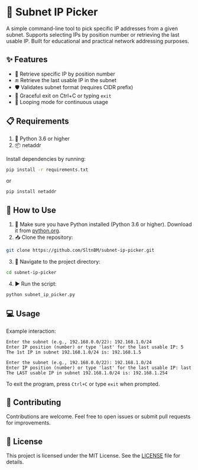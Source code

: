 # 📡 Subnet IP Picker
A simple command-line tool to pick specific IP addresses from a given subnet. Supports selecting IPs by position number or retrieving the last usable IP. Built for educational and practical network addressing purposes.

## ✨ Features
- 🔢 Retrieve specific IP by position number
- 🔚 Retrieve the last usable IP in the subnet
- 🛡️ Validates subnet format (requires CIDR prefix)
- 👋 Graceful exit on Ctrl+C or typing `exit`
- 🔄 Looping mode for continuous usage

## 📋 Requirements
1. 🐍 Python 3.6 or higher
2. 📦 netaddr

Install dependencies by running:
```bash
pip install -r requirements.txt
```

or

```bash
pip install netaddr
```

## 🚀 How to Use
1. 🐍 Make sure you have Python installed (Python 3.6 or higher). Download it from [python.org](https://www.python.org/downloads/).
2. 📥 Clone the repository:
```bash
git clone https://github.com/SltnBM/subnet-ip-picker.git
```
3. 📂 Navigate to the project directory:
```bash
cd subnet-ip-picker
```
4. ▶️ Run the script:

```bash
python subnet_ip_picker.py
```

## 💻 Usage
Example interaction:
```plaintext
Enter the subnet (e.g., 192.168.0.0/22): 192.168.1.0/24
Enter IP position (number) or type 'last' for the last usable IP: 5
The 1st IP in subnet 192.168.1.0/24 is: 192.168.1.5

Enter the subnet (e.g., 192.168.0.0/22): 192.168.1.0/24
Enter IP position (number) or type 'last' for the last usable IP: last
The LAST usable IP in subnet 192.168.1.0/24 is: 192.168.1.254
```

To exit the program, press `Ctrl+C` or type `exit` when prompted.

## 🤝 Contributing
Contributions are welcome. Feel free to open issues or submit pull requests for improvements.

## 📜 License
This project is licensed under the MIT License. See the [LICENSE](./LICENSE) file for details.